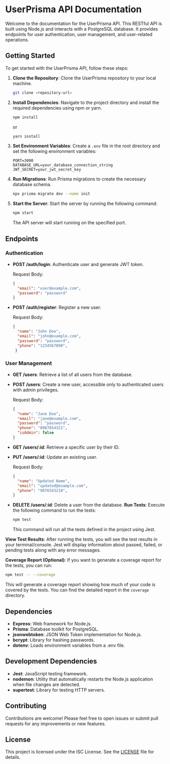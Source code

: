 # UserPrisma API Documentation

Welcome to the documentation for the UserPrisma API. This RESTful API is built using Node.js and interacts with a PostgreSQL database. It provides endpoints for user authentication, user management, and user-related operations.

## Getting Started

To get started with the UserPrisma API, follow these steps:

1. **Clone the Repository**: Clone the UserPrisma repository to your local machine.

   ```bash
   git clone <repository-url>
   ```

2. **Install Dependencies**: Navigate to the project directory and install the required dependencies using npm or yarn.

   ```bash
   npm install
   ```

   or

   ```bash
   yarn install
   ```

3. **Set Environment Variables**: Create a `.env` file in the root directory and set the following environment variables:

   ```dotenv
   PORT=3000
   DATABASE_URL=your_database_connection_string
   JWT_SECRET=your_jwt_secret_key
   ```

4. **Run Migrations**: Run Prisma migrations to create the necessary database schema.

   ```bash
   npx prisma migrate dev --name init
   ```

5. **Start the Server**: Start the server by running the following command:

   ```bash
   npm start
   ```

   The API server will start running on the specified port.

## Endpoints

### Authentication

- **POST /auth/login**: Authenticate user and generate JWT token.

  Request Body:
  ```json
  {
    "email": "user@example.com",
    "password": "password"
  }
  ```

- **POST /auth/register**: Register a new user.

  Request Body:
  ```json
  {
    "name": "John Doe",
    "email": "john@example.com",
    "password": "password",
    "phone": "1234567890",
   }
  ```

### User Management

- **GET /users**: Retrieve a list of all users from the database.

- **POST /users**: Create a new user, accessible only to authenticated users with admin privileges.

  Request Body:
  ```json
  {
    "name": "Jane Doe",
    "email": "jane@example.com",
    "password": "password",
    "phone": "0987654321",
    "isAdmin": false
  }
  ```

- **GET /users/:id**: Retrieve a specific user by their ID.

- **PUT /users/:id**: Update an existing user.

  Request Body:
  ```json
  {
    "name": "Updated Name",
    "email": "updated@example.com",
    "phone": "9876543210",
  }
  ```

- **DELETE /users/:id**: Delete a user from the database.
**Run Tests**: Execute the following command to run the tests:

   ```bash
   npm test
   ```

   This command will run all the tests defined in the project using Jest.

 **View Test Results**: After running the tests, you will see the test results in your terminal/console. Jest will display information about passed, failed, or pending tests along with any error messages.

 **Coverage Report (Optional)**: If you want to generate a coverage report for the tests, you can run:

   ```bash
   npm test -- --coverage
   ```

   This will generate a coverage report showing how much of your code is covered by the tests. You can find the detailed report in the `coverage` directory.

## Dependencies

- **Express**: Web framework for Node.js.
- **Prisma**: Database toolkit for PostgreSQL.
- **jsonwebtoken**: JSON Web Token implementation for Node.js.
- **bcrypt**: Library for hashing passwords.
- **dotenv**: Loads environment variables from a .env file.

## Development Dependencies

- **Jest**: JavaScript testing framework.
- **nodemon**: Utility that automatically restarts the Node.js application when file changes are detected.
- **supertest**: Library for testing HTTP servers.

## Contributing

Contributions are welcome! Please feel free to open issues or submit pull requests for any improvements or new features.

## License

This project is licensed under the ISC License. See the [LICENSE](LICENSE) file for details.